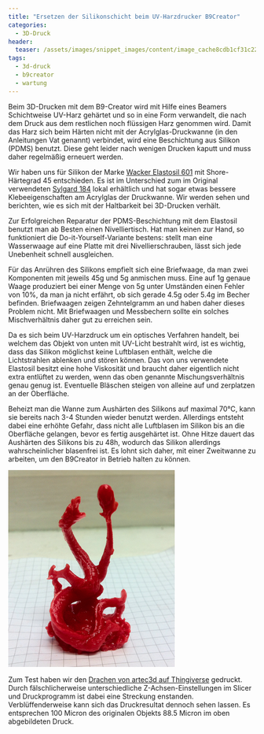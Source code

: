 ```yaml
---
title: "Ersetzen der Silikonschicht beim UV-Harzdrucker B9Creator"
categories:
  - 3D-Druck
header:
  teaser: /assets/images/snippet_images/content/image_cache8cdb1cf31c22cbdfe05022b385ab3555_2.png
tags:
  - 3d-druck
  - b9creator
  - wartung
---
```


Beim 3D-Drucken mit dem B9-Creator wird mit Hilfe eines Beamers Schichtweise UV-Harz gehärtet und so in eine Form verwandelt, die nach dem Druck aus dem restlichen noch flüssigen Harz genommen wird. Damit das Harz sich beim Härten nicht mit der Acrylglas-Druckwanne (in den Anleitungen Vat genannt) verbindet, wird eine Beschichtung aus Silikon (PDMS) benutzt. Diese geht leider nach wenigen Drucken kaputt und muss daher regelmäßig erneuert werden.

Wir haben uns für Silikon der Marke [Wacker Elastosil 601](http://www.wacker.com/cms/de/products/product/product.jsp?product=10461 "http://www.wacker.com/cms/de/products-markets/products/product.jsp?product=10461") mit Shore-Härtegrad 45 entschieden. Es ist im Unterschied zum im Original verwendeten [Sylgard 184](http://www.dowcorning.com/applications/search/default.aspx?r=131en "http://www.dowcorning.com/applications/search/default.aspx?r=131en") lokal erhältlich und hat sogar etwas bessere Klebeeigenschaften am Acrylglas der Druckwanne. Wir werden sehen und berichten, wie es sich mit der Haltbarkeit bei 3D-Drucken verhält.

Zur Erfolgreichen Reparatur der PDMS-Beschichtung mit dem Elastosil benutzt man ab Besten einen Nivelliertisch. Hat man keinen zur Hand, so funktioniert die Do-it-Yourself-Variante bestens: stellt man eine Wasserwaage auf eine Platte mit drei Nivellierschrauben, lässt sich jede Unebenheit schnell ausgleichen.

Für das Anrühren des Silikons empfielt sich eine Briefwaage, da man zwei Komponenten mit jeweils 45g und 5g anmischen muss. Eine auf 1g genaue Waage produziert bei einer Menge von 5g unter Umständen einen Fehler von 10%, da man ja nicht erfährt, ob sich gerade 4.5g oder 5.4g im Becher befinden. Briefwaagen zeigen Zehntelgramm an und haben daher dieses Problem nicht. Mit Briefwaagen und Messbechern sollte ein solches Mischverhältnis daher gut zu erreichen sein.

Da es sich beim UV-Harzdruck um ein optisches Verfahren handelt, bei welchem das Objekt von unten mit UV-Licht bestrahlt wird, ist es wichtig, dass das Silikon möglichst keine Luftblasen enthält, welche die Lichtstrahlen ablenken und stören können. Das von uns verwendete Elastosil besitzt eine hohe Viskosität und braucht daher eigentlich nicht extra entlüftet zu werden, wenn das oben genannte Mischungsverhältnis genau genug ist. Eventuelle Bläschen steigen von alleine auf und zerplatzen an der Oberfläche.

Beheizt man die Wanne zum Aushärten des Silikons auf maximal 70°C, kann sie bereits nach 3-4 Stunden wieder benutzt werden. Allerdings entsteht dabei eine erhöhte Gefahr, dass nicht alle Luftblasen im Silikon bis an die Oberfläche gelangen, bevor es fertig ausgehärtet ist. Ohne Hitze dauert das Aushärten des Silikons bis zu 48h, wodurch das Silikon allerdings wahrscheinlicher blasenfrei ist. Es lohnt sich daher, mit einer Zweitwanne zu arbeiten, um den B9Creator in Betrieb halten zu können.

![Artec-Drache von Thingiverse](/assets/images/snippet_images/content/image_cache8cdb1cf31c22cbdfe05022b385ab3555_2.png "Artec-Drache von Thingiverse")

Zum Test haben wir den [Drachen von artec3d auf Thingiverse](http://www.thingiverse.com/thing:16860) gedruckt. Durch fälschlicherweise unterschiedliche Z-Achsen-Einstellungen im Slicer und Druckprogramm ist dabei eine Streckung enstanden. Verblüffenderweise kann sich das Druckresultat dennoch sehen lassen. Es entsprechen 100 Micron des originalen Objekts 88.5 Micron im oben abgebildeten Druck.
